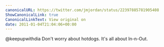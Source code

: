 ```yaml
---
canonicalURL: https://twitter.com/jmjordan/status/22397885781905408
ShowCanonicalLink: true
CanonicalLinkText: View original on
date: 2011-01-04T21:04:06+00:00
---
```

@keepupwithdia Don't worry about hotdogs. It's all about In-n-Out.